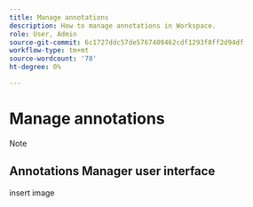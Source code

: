 ```yaml
---
title: Manage annotations
description: How to manage annotations in Workspace.
role: User, Admin
source-git-commit: 6c1727ddc57de5767409462cdf1293f8ff2d94df
workflow-type: tm+mt
source-wordcount: '78'
ht-degree: 0%

---
```



# Manage annotations





>[!NOTE]
>
>

## Annotations Manager user interface

insert image

